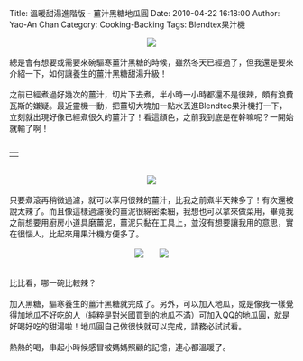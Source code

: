 Title: 溫暖甜湯進階版 - 薑汁黑糖地瓜圓
Date: 2010-04-22 16:18:00
Author: Yao-An Chan
Category: Cooking-Backing
Tags: Blendtex果汁機


<div class='post'>
<div class="separator" style="clear: both; text-align: center;"><a href="http://picasaweb.google.com/lh/photo/5IdLvYdLQEVOXZT8-UTN9w?feat=embedwebsite" style="margin-left: 1em; margin-right: 1em;"><img src="http://lh6.ggpht.com/_mvtDPM7iODU/S9DEq0KGEjI/AAAAAAAAHAA/Ca9A3W4z7Pg/s400/YAN_8326.JPG" /></a></div><br />總是會有想要或需要來碗驅寒薑汁黑糖的時候，雖然冬天已經過了，但我還是要來介紹一下，如何讓養生的薑汁黑糖甜湯升級！<br /><br />之前已經煮過好幾次的薑汁，切片下去煮，半小時一小時都還不是很辣，頗有浪費瓦斯的嫌疑。最近靈機一動，把薑切大塊加一點水丟進Blendtec果汁機打一下，立刻就出現好像已經煮很久的薑汁了！看這顏色，之前我到底是在幹嘛呢？一開始就輸了啊！<br /><br /><table style="width: auto;"><tbody><tr><td></td></tr></tbody></table><br /><div class="separator" style="clear: both; text-align: center;"><a href="http://picasaweb.google.com/lh/photo/zJCP94JNRR4yjiJbZJE6_A?feat=embedwebsite" style="margin-left: 1em; margin-right: 1em;"><img src="http://lh3.ggpht.com/_mvtDPM7iODU/S9DEpdFZ8dI/AAAAAAAAG_8/W9tbHOCRtk8/s400/YAN_8320.JPG" /></a></div><br />只要煮滾再稍微過濾，就可以享用很辣的薑汁，比我之前煮半天辣多了！有次還被說太辣了。而且像這樣過濾後的薑泥很綿密柔細，我想也可以拿來做菜用，畢竟我之前想要用廚房小道具磨薑泥，薑泥只黏在工具上，並沒有想要讓我用的意思，實在很惱人，比起來用果汁機方便多了。<br /><br /><div class="separator" style="clear: both; text-align: center;"><a href="http://picasaweb.google.com/lh/photo/5IdLvYdLQEVOXZT8-UTN9w?feat=embedwebsite" style="margin-left: 1em; margin-right: 1em;"><img src="http://lh6.ggpht.com/_mvtDPM7iODU/S9DEq0KGEjI/AAAAAAAAHAA/Ca9A3W4z7Pg/s144/YAN_8326.JPG" /></a><a href="http://picasaweb.google.com/lh/photo/vw2pHmceRkVNI23NLFfdhg?feat=embedwebsite" style="margin-left: 1em; margin-right: 1em;"><img src="http://lh5.ggpht.com/_mvtDPM7iODU/S5CjiQXTR-I/AAAAAAAAGgM/D3kejisFCoU/s144/YAN_7595.JPG" /></a></div><br /><br />比比看，哪一碗比較辣？<br /><br />加入黑糖，驅寒養生的薑汁黑糖就完成了。另外，可以加入地瓜，或是像我一樣覺得加地瓜不好吃的人（純粹是對米國買到的地瓜不滿）可加入QQ的地瓜圓，就是好喝好吃的甜湯啦！地瓜圓自己做很快就可以完成，請務必試試看。<br /><br />熱熱的喝，串起小時候感冒被媽媽照顧的記憶，連心都溫暖了。<br /><div><br /></div></div>
